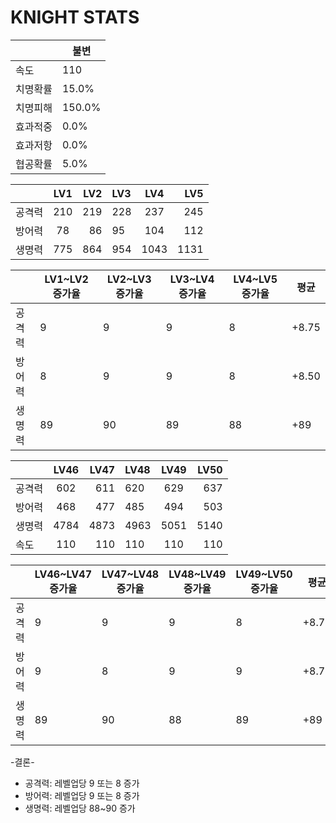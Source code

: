 # KNIGHT STATS

|  | 불변 |
| --- | --- |
| 속도 | 110 |
| 치명확률 | 15.0% |
| 치명피해 | 150.0% |
| 효과적중 | 0.0% |
| 효과저항 | 0.0% |
| 협공확률 | 5.0% |

|  | LV1 | LV2 | LV3 | LV4 | LV5 |
| :------- | :------: | ----------: |:------- | :------: | ----------: |
| 공격력  | 210 | 219 | 228 | 237 | 245 |
| 방어력 | 78 | 86 | 95 | 104 | 112 |
| 생명력 | 775 | 864 | 954 | 1043 | 1131 |

|  | LV1~LV2 증가율 | LV2~LV3 증가율 | LV3~LV4 증가율 | LV4~LV5 증가율 |  평균 |
| --- | --- | --| --- | --- | --- | 
| 공격력 | 9 | 9 | 9 | 8 | +8.75 |
| 방어력 | 8 | 9 | 9 | 8 | +8.50  |
| 생명력 | 89 | 90 | 89 | 88 | +89  |


|  | LV46 | LV47 | LV48 | LV49 | LV50 |
| :------- | :------: | ----------: |:------- | :------: | ----------: |
| 공격력  | 602 | 611 | 620 | 629 | 637 |
| 방어력 | 468 | 477 | 485 | 494 | 503 |
| 생명력 | 4784 | 4873 | 4963 | 5051 | 5140 |
| 속도 | 110 | 110 | 110 | 110 | 110 |

|  | LV46~LV47 증가율 | LV47~LV48 증가율 | LV48~LV49 증가율 | LV49~LV50 증가율 |  평균 |
| --- | --- | --| --- | --- | --- | 
| 공격력 | 9 | 9 | 9 | 8 | +8.75 |
| 방어력 | 9 | 8 | 9 | 9 | +8.75  |
| 생명력 | 89 | 90 | 88 | 89 | +89  |


-결론-
* 공격력: 레벨업당 9 또는 8 증가
* 방어력: 레벨업당 9 또는 8 증가
* 생명력: 레벨업당 88~90 증가



